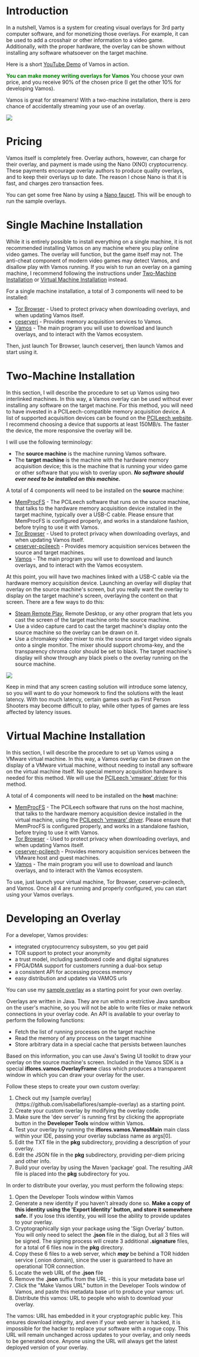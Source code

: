 # Introduction

In a nutshell, Vamos is a system for creating visual overlays for 3rd party computer software, and for monetizing those
overlays. For example, it can be used to add a crosshair or other information to a video game. Additionally, with the
proper hardware, the overlay can be shown without installing any software whatsoever on the target machine.

Here is a short [YouTube Demo](https://youtu.be/xJMp0Bu-_vc) of Vamos in action.

<span style="color:green;font-weight:700">You can make money writing overlays for Vamos</span> You choose your own
price, and you receive 90% of the chosen price (I get the other 10% for developing Vamos).

Vamos is great for streamers! With a two-machine installation, there is zero chance of accidentally streaming your use
of an overlay.

![](wiki-support/ac.png)

# Pricing

Vamos itself is completely free. Overlay authors, however, can charge for their overlay, and payment is made using the
Nano (XNO) cryptocurrency. These payments encourage overlay authors to produce quality overlays, and to keep their
overlays up to date. The reason I chose Nano is that it is fast, and charges zero transaction fees.

You can get some free Nano by using a [Nano faucet](https://hub.nano.org/i/faucets/215). This will be enough to run the
sample overlays.

# Single Machine Installation

While it is entirely possible to install everything on a single machine, it is not recommended installing Vamos on any
machine where you play online video games. The overlay will function, but the game itself may not. The anti-cheat
component of modern video games may detect Vamos, and disallow play with Vamos running. If you wish to run an overlay on
a gaming machine, I recommend following the instructions under [Two-Machine Installation](#two-machine-installation)
or [Virtual Machine Installation](#virtual-machine-installation) instead.

For a single machine installation, a total of 3 components will need to be installed:

* [Tor Browser](https://www.torproject.org/download/) - Used to protect privacy when downloading overlays, and when
  updating Vamos itself.
* [ceserverj](https://github.com/isabellaflores/ceserverj) - Provides memory acquisition services to Vamos.
* [Vamos](https://github.com/isabellaflores/vamos) - The main program you will use to download and launch overlays, and
  to interact with the Vamos ecosystem.

Then, just launch Tor Browser, launch ceserverj, then launch Vamos and start using it.

# Two-Machine Installation

In this section, I will describe the procedure to set up Vamos using two interlinked machines. In this way, a Vamos
overlay can be used without ever installing any software on the target machine. For this method, you will need to have
invested in a PCILeech-compatible memory acquisition device. A list of supported acquisition devices can be found on
the [PCILeech website](https://github.com/ufrisk/pcileech#memory-acquisition-methods). I recommend choosing a device
that supports at least 150MB/s. The faster the device, the more responsive the overlay will be.

I will use the following terminology:

<ul class="bodyText">
    <li>The <b>source machine</b> is the machine running Vamos software.</li>
    <li>The <b>target machine</b> is the machine with the hardware memory acquisition device; this is
        the machine that is running your video game or other software that you wish to overlay upon. 
        <b><i>No software should ever need to be installed on this machine.</i></b>
    </li>
</ul>

A total of 4 components will need to be installed on the <b>source</b> machine:

* [MemProcFS](https://github.com/ufrisk/MemProcFS) - The PCILeech software that runs on the source machine, that talks
  to the hardware memory acquisition device installed in the target machine, typically over a USB-C cable. Please ensure
  that MemProcFS is configured properly, and works in a standalone fashion, before trying to use it with Vamos.
* [Tor Browser](https://www.torproject.org/download/) - Used to protect privacy when downloading overlays, and when
  updating Vamos itself.
* [ceserver-pcileech](https://github.com/isabellaflores/ceserver-pcileech) - Provides memory acquisition services
  between the source and target machines.
* [Vamos](https://github.com/isabellaflores/vamos) - The main program you will use to download and launch overlays, and
  to interact with the Vamos ecosystem.

At this point, you will have two machines linked with a USB-C cable via the hardware memory acquisition device.
Launching an overlay will display that overlay on the source machine's screen, but you really want the overlay to
display on the target machine's screen, overlaying the content on that screen. There are a few ways to do this:

* [Steam Remote Play](https://youtu.be/nuX2vxdQiOc?t=91), Remote Desktop, or any other program that lets you cast the
  screen of the target machine onto the source machine.
* Use a video capture card to cast the target machine's display onto the source machine so the overlay can be drawn on
  it.
* Use a chromakey video mixer to mix the source and target video signals onto a single monitor. The mixer should support
  chroma-key, and the transparency chroma color should be set to black. The target machine's display will show through
  any black pixels o the overlay running on the source machine.

![](wiki-support/mixer.png)

Keep in mind that any screen casting solution will introduce some latency, so you will want to do your homework to find
the solutions with the least latency. With too much latency, certain games such as First Person Shooters may become
difficult to play, while other types of games are less affected by latency issues.

# Virtual Machine Installation

In this section, I will describe the procedure to set up Vamos using a VMware virtual machine. In this way, a Vamos
overlay can be drawn on the display of a VMware virtual machine, without needing to install any software on the virtual
machine itself. No special memory acquisition hardware is needed for this method. We will use
the [PCILeech 'vmware' driver](https://github.com/ufrisk/LeechCore/wiki/Device_VMWare) for this method.

A total of 4 components will need to be installed on the <b>host</b> machine:

* [MemProcFS](https://github.com/ufrisk/MemProcFS) - The PCILeech software that runs on the host machine, that talks to
  the hardware memory acquisition device installed in the virtual machine, using
  the [PCILeech 'vmware' driver](https://github.com/ufrisk/LeechCore/wiki/Device_VMWare). Please ensure that MemProcFS
  is configured properly, and works in a standalone fashion, before trying to use it with Vamos.
* [Tor Browser](https://www.torproject.org/download/) - Used to protect privacy when downloading overlays, and when
  updating Vamos itself.
* [ceserver-pcileech](https://github.com/isabellaflores/ceserver-pcileech) - Provides memory acquisition services
  between the VMware host and guest machines.
* [Vamos](https://github.com/isabellaflores/vamos) - The main program you will use to download and launch overlays, and
  to interact with the Vamos ecosystem.

To use, just launch your virtual machine, Tor Browser, ceserver-pcileech, and Vamos. Once all 4 are running and
properly configured, you can start using your Vamos overlays.

# Developing an Overlay

For a developer, Vamos provides:

<ul>
    <li>integrated cryptocurrency subsystem, so you get paid</li>
    <li>TOR support to protect your anonymity</li>
    <li>a trust model, including sandboxed code and digital signatures</li>
    <li>FPGA/DMA support for customers running a dual-box setup</li>
    <li>a consistent API for accessing process memory</li>
    <li>easy distribution and updates via VAMOS urls</li>
</ul>

You can use my [sample overlay](https://github.com/isabellaflores/sample-overlay) as a starting point for your own
overlay.

Overlays are written in Java. They are run within a restrictive Java sandbox on the user's machine, so you will not be
able to write files or make network connections in your overlay code. An API is available to your overlay to perform the
following functions:

<ul>
    <li>Fetch the list of running processes on the target machine</li>
    <li>Read the memory of any process on the target machine</li>
    <li>Store arbitrary data in a special cache that persists between launches</li>
</ul>

Based on this information, you can use Java's Swing UI toolkit to draw your overlay on the source machine's screen.
Included in the Vamos SDK is a special <b>iflores.vamos.OverlayFrame</b> class which produces a transparent window in
which you can draw your overlay for the user.

Follow these steps to create your own custom overlay:

<ol>
    <li>Check out my [sample overlay](https://github.com/isabellaflores/sample-overlay) as a starting point.</li>
    <li>Create your custom overlay by modifying the overlay code.</li>
    <li>Make sure the 'dev server' is running first by clicking the appropriate button in the <b>Developer Tools</b> window within Vamos.</li>
    <li>Test your overlay by running the <b>iflores.vamos.VamosMain</b> main class within your IDE, passing your overlay subclass name as args[0].</li>
    <li>Edit the TXT file in the <b>pkg</b> subdirectory, providing a description of your overlay.</li>
    <li>Edit the JSON file in the <b>pkg</b> subdirectory, providing per-diem pricing and other info.</li>
    <li>Build your overlay by using the Maven 'package' goal. The resulting JAR file is placed into the <b>pkg</b> subdirectory for you.</li>
</ol>

In order to distribute your overlay, you must perform the following steps:

<ol>
    <li>Open the Developer Tools window within Vamos</li>
    <li>Generate a new identity if you haven't already done so. <b>Make a copy of this identity using the 'Export Identity' button, and store it somewhere safe.</b> If you lose this identity, you will lose the ability to provide updates to your overlay.</li>
    <li>Cryptographically sign your package using the 'Sign Overlay' button. You will only need to select the <b>.json</b> file in the dialog, but all 3 files will be signed. The signing process will create 3 additional <b>.signature</b> files, for a total of 6 files now in the <b>pkg</b> directory.</li>
    <li>Copy these 6 files to a web server, which <b><i>may</i></b> be behind a TOR hidden service (.onion domain), since the user is guaranteed to have an operational TOR connection.</li>
    <li>Locate the web URL of the <b>.json</b> file</li>
    <li>Remove the <b>.json</b> suffix from the URL - this is your metadata base url</li>
    <li>Click the "Make Vamos URL" button in the Developer Tools window of Vamos, and paste this metadata base url to produce your vamos: url.</li>
    <li>Distribute this vamos: URL to people who wish to download your overlay.</li>
</ol>

The vamos: URL has embedded in it your cryptographic public key. This ensures download integrity, and even if your web
server is hacked, it is impossible for the hacker to replace your software with a rogue copy. This URL will remain
unchanged across updates to your overlay, and only needs to be generated once. Anyone using the URL will always get the
latest deployed version of your overlay.